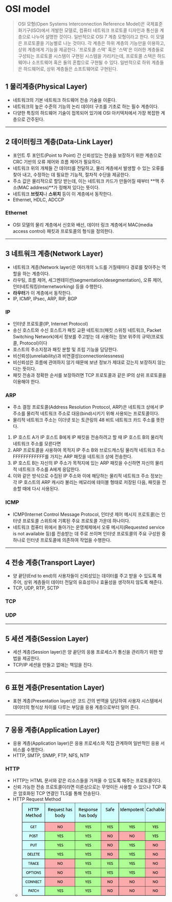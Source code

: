 # OSI model

> OSI 모형(Open Systems Interconnection Reference Model)은 국제표준화기구(ISO)에서 개발한 모델로, 컴퓨터 네트워크 프로토콜 디자인과 통신을 계층으로 나누어 설명한 것이다. 일반적으로 OSI 7 계층 모형이라고 한다. 이 모델은 프로토콜을 기능별로 나눈 것이다. 각 계층은 하위 계층의 기능만을 이용하고, 상위 계층에게 기능을 제공한다. '프로토콜 스택' 혹은 '스택'은 이러한 계층들로 구성되는 프로토콜 시스템이 구현된 시스템을 가리키는데, 프로토콜 스택은 하드웨어나 소프트웨어 혹은 둘의 혼합으로 구현될 수 있다. 일반적으로 하위 계층들은 하드웨어로, 상위 계층들은 소프트웨어로 구현된다.



## 1 물리계층(Physical Layer)



* 네트워크의 기본 네트워크 하드웨어 전송 기술을 이룬다. 
* 네트워크의 높은 수준의 기능의 논리 데이터 구조를 기초로 하는 필수 계층이다.
*  다양한 특징의 하드웨어 기술이 접목되어 있기에 OSI 아키텍처에서 가장 복잡한 계층으로 간주된다.



___



## 2 데이터링크 계층(Data-Link Layer)

* 포인트 투 포인트(Point to Point) 간 신뢰성있는 전송을 보장하기 위한 계층으로 CRC 기반의 오류 제어와 흐름 제어가 필요하다. 
* 네트워크 위의 개체들 간 데이터를 전달하고, 물리 계층에서 발생할 수 있는 오류를 찾아 내고, 수정하는 데 필요한 기능적, 절차적 수단을 제공한다.
* 주소 값은 물리적으로 할당 받는데, 이는 네트워크 카드가 만들어질 때부터 **맥 주소(MAC address)**가 정해져 있다는 뜻이다.
* 네트워크 **브릿지**나 **스위치** 등이 이 계층에서 동작한다.
* Ethernet, HDLC, ADCCP



### Ethernet

* OSI 모델의 물리 계층에서 신호와 배선, 데이터 링크 계층에서 MAC(media access control) 패킷과 프로토콜의 형식을 정의한다. 

___





## 3 네트워크 계층(Network Layer)



* 네트워크 계층(Network layer)은 여러개의 노드를 거칠때마다 경로를 찾아주는 역할을 하는 계층이다.
* 라우팅, 흐름 제어, 세그멘테이션(segmentation/desegmentation), 오류 제어, 인터네트워킹(Internetworking) 등을 수행한다. 
* **라우터**가 이 계층에서 동작한다.
* IP, ICMP, IPsec, ARP, RIP, BGP

### IP

* 인터넷 프로토콜(IP, Internet Protocol)
* 송신 호스트와 수신 호스트가 패킷 교환 네트워크(패킷 스위칭 네트워크, Packet Switching Network)에서 정보를 주고받는 데 사용하는 정보 위주의 규약(프로토콜, Protocol)이다 
* 호스트의 주소지정과 패킷 분할 및 조립 기능을 담당한다.
* 비신뢰성(unreliability)과 비연결성(connectionlessness)
* 비신뢰성은 흐름에 관여하지 않기 때문에 보낸 정보가 제대로 갔는지 보장하지 않는다는 뜻이다.
* 패킷 전송과 정확한 순서를 보장하려면 TCP 프로토콜과 같은 IP의 상위 프로토콜을 이용해야 한다.

### ARP

* 주소 결정 프로토콜(Address Resolution Protocol, ARP)은 네트워크 상에서 IP 주소를 물리적 네트워크 주소로 대응(bind)시키기 위해 사용되는 프로토콜이다.
* 물리적 네트워크 주소는 이더넷 또는 토큰링의 48 비트 네트워크 카드 주소를 뜻한다.

1. IP 호스트 A가 IP 호스트 B에게 IP 패킷을 전송하려고 할 때 IP 호스트 B의 물리적 네트워크 주소를 모른다면
2. ARP 프로토콜을 사용하여 목적지 IP 주소 B와 브로드캐스팅 물리적 네트워크 주소 FFFFFFFFFFFF를 가지는 ARP 패킷을 네트워크 상에 전송한다.
3. IP 호스트 B는 자신의 IP 주소가 목적지에 있는 ARP 패킷을 수신하면 자신의 물리적 네트워크 주소를 A에게 응답한다.
4. 이와 같은 방식으로 수집된 IP 주소와 이에 해당하는 물리적 네트워크 주소 정보는 각 IP 호스트의 ARP 캐시라 불리는 메모리에 테이블 형태로 저장된 다음, 패킷을 전송할 때에 다시 사용된다. 

### ICMP

* ICMP(Internet Control Message Protocol, 인터넷 제어 메시지 프로토콜)는 인터넷 프로토콜 스위트에 기록된 주요 프로토콜 가운데 하나이다. 
* 네트워크 컴퓨터 위에서 돌아가는 운영체제에서 오류 메시지(Requested service is not available 등)를 전송받는 데 주로 쓰이며 인터넷 프로토콜의 주요 구성원 중 하나로 인터넷 프로토콜에 의존하여 작업을 수행한다.

___



## 4 전송 계층(Transport Layer)

* 양 끝단(End to end)의 사용자들이 신뢰성있는 데이터를 주고 받을 수 있도록 해 주어, 상위 계층들이 데이터 전달의 유효성이나 효율성을 생각하지 않도록 해준다. 
* TCP, UDP, RTP, SCTP

### TCP

### UDP



___



## 5 세션 계층(Session Layer)



* 세션 계층(Session layer)은 양 끝단의 응용 프로세스가 통신을 관리하기 위한 방법을 제공한다.
* TCP/IP 세션을 만들고 없애는 책임을 진다.

___



## 6 표현 계층(Presentation Layer)

* 표현 계층(Presentation layer)은 코드 간의 번역을 담당하여 사용자 시스템에서 데이터의 형식상 차이를 다루는 부담을 응용 계층으로부터 덜어 준다.



___



## 7 응용 계층(Application Layer)

* 응용 계층(Application layer)은 응용 프로세스와 직접 관계하여 일반적인 응용 서비스를 수행한다.
* HTTP, SMTP, SNMP, FTP, NFS, NTP

### HTTP

* HTTP는 HTML 문서와 같은 리소스들을 가져올 수 있도록 해주는 프로토콜이다.
* 신뢰 가능한 전송 프로토콜이라면 이론상으로는 무엇이든 사용할 수 있으나 TCP 혹은 암호화된 TCP 연결인 TLS를 통해 전송된다.
* HTTP Request Method
  * ![HTTP request methods](136h7s2robdd4v9ev6xe.png)
